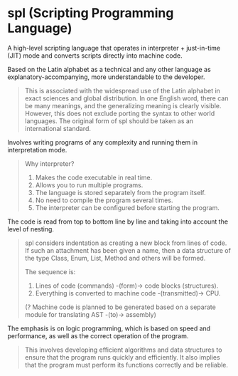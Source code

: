 # spl (Scripting Programming Language)
A high-level scripting language that operates in interpreter + just-in-time (JIT) mode and converts scripts directly into machine code.

Based on the Latin alphabet as a technical and any other language as explanatory-accompanying, more understandable to the developer.
> This is associated with the widespread use of the Latin alphabet in exact sciences and global distribution. In one English word, there can be many meanings, and the generalizing meaning is clearly visible. However, this does not exclude porting the syntax to other world languages. The original form of spl should be taken as an international standard.

Involves writing programs of any complexity and running them in interpretation mode.
> Why interpreter?
> 1. Makes the code executable in real time.
> 2. Allows you to run multiple programs.
> 3. The language is stored separately from the program itself.
> 4. No need to compile the program several times.
> 5. The interpreter can be configured before starting the program.

The code is read from top to bottom line by line and taking into account the level of nesting.
> spl considers indentation as creating a new block from lines of code. If such an attachment has been given a name, then a data structure of the type Class, Enum, List, Method and others will be formed.
> 
> The sequence is:
> 
>   1. Lines of code (commands) -(form)-> code blocks (structures).
>   2. Everything is converted to machine code -(transmitted)-> CPU.
> 
>   (? Machine code is planned to be generated based on a separate module for translating AST -(to)-> assembly)

The emphasis is on logic programming, which is based on speed and performance, as well as the correct operation of the program.
> This involves developing efficient algorithms and data structures to ensure that the program runs quickly and efficiently. It also implies that the program must perform its functions correctly and be reliable.
